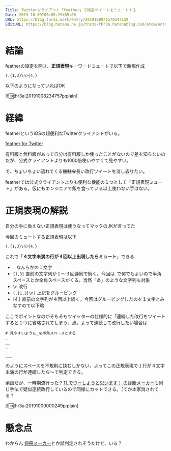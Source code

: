 ```yaml
---
Title: Twitterクライアント「feather」で縦長ツイートをミュートする
Date: 2019-10-09T00:05:29+09:00
URL: https://blog.turai.work/entry/20191009/1570547129
EditURL: https://blog.hatena.ne.jp/thr3a/thr3a.hatenablog.com/atom/entry/26006613446560949
---
```


# 結論

featherの設定を開き、**正規表現**キーワードミュートで以下で新規作成

```
(.{1,3}\n){4,}
```

以下のようになっていればOK

[f:id:thr3a:20191008234757p:plain]

# 経緯

featherというiOSの超便利なTwitterクライアントがいる。

[feather for Twitter](https://covelline.com/feather/)

有料版と無料版があって自分は有料版しか使ったことがないので差を知らないのだが、公式クライアントよりも1000倍使いやすくて見やすい。

で、ちょいちょい流れてくる~~無駄な~~長い改行ツイートを消し去りたい。

featherでは公式クライアントよりも便利な機能の１つとして「正規表現ミュート」がある。仮にもエンジニアで飯を食っている以上使わない手はない。

# 正規表現の解説

自分の手に負えない正規表現は使うなってマックのJKが言ってた

今回のミュートする正規表現は以下

```
(.{1,3}\n){4,}
```

これで「**４文字未満の行が４回以上出現したらミュート**」できる

- `.` なんらかの１文字
- `{1,3}` 直前の文字列が１〜３回連続で続く。今回は`.`で何でもよいので半角スペースとか全角スペースがくる。当然「あ」のような文字列も対象
- `\n` 改行
- `(.{1,3}\n)` 上記をグルーピング
- {4,} 直前の文字列が４回以上続く。今回はグルーピングしたのを１文字とみなすので以下略

ここでポイントなのがそもそもツイッターの仕様的に「連続した改行をツイートすると１つに省略されてしまう」点。よって連続して改行したい場合は

```
# 見やすいように_を半角スペースとする
_
__
_

___
```

のようにスペースを不規則に挟むしかない。よってこの正規表現で１行が４文字未満の行が連続したら〜で判定できる。

余談だが、一時期流行った？[TLでウーしようと思います！ の診断メーカー](https://shindanmaker.com/926818)も同じ手法で疑似連続改行しているので同様にカットできる。（てか本家消されてる？

[f:id:thr3a:20191009000249p:plain]


# 懸念点

わからん [短冊メーカー](https://www.google.co.jp/search?q=%E7%9F%AD%E5%86%8A%E3%83%A1%E3%83%BC%E3%82%AB%E3%83%BC)とか誤判定されそうだけど、いる？
